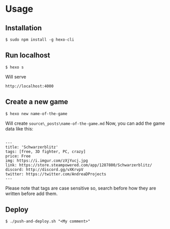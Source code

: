 # Usage
## Installation
```
$ sudo npm install -g hexo-cli
```
## Run localhost
```
$ hexo s
```
Will serve
```
http://localhost:4000
```

## Create a new game
```
$ hexo new name-of-the-game
```
Will create `source\_posts\name-of-the-game.md`
Now, you can add the game data like this:
```

---
title: 'Schwarzerblitz'	
tags: [free, 3D fighter, PC, crazy]
price: Free	
img: https://i.imgur.com/zXjYucj.jpg
link: https://store.steampowered.com/app/1287800/Schwarzerblitz/	
discord: http://discord.gg/vXKrvpV	
twitter: https://twitter.com/AndreaDProjects
---

```
Please note that tags are case sensitive so, search before how they are written before add them.

## Deploy
```
$ ./push-and-deploy.sh "<My comment>"
```

